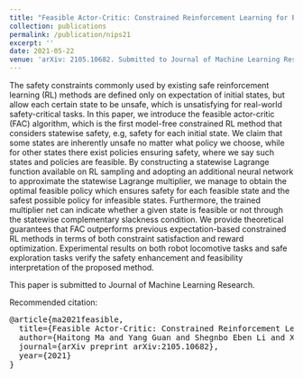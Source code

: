 ```yaml
---
title: "Feasible Actor-Critic: Constrained Reinforcement Learning for Ensuring Statewise Safety"
collection: publications
permalink: /publication/nips21
excerpt: ''
date: 2021-05-22
venue: 'arXiv: 2105.10682. Submitted to Journal of Machine Learning Research.'
---
```


The safety constraints commonly used by existing safe reinforcement learning (RL) methods are defined only on expectation of initial states, but allow each certain state to be unsafe, which is unsatisfying for real-world safety-critical tasks. In this paper, we introduce the feasible actor-critic (FAC) algorithm, which is the first model-free constrained RL method that considers statewise safety, e.g, safety for each initial state. We claim that some states are inherently unsafe no matter what policy we choose, while for other states there exist policies ensuring safety, where we say such states and policies are feasible. By constructing a statewise Lagrange function available on RL sampling and adopting an additional neural network to approximate the statewise Lagrange multiplier, we manage to obtain the optimal feasible policy which ensures safety for each feasible state and the safest possible policy for infeasible states. Furthermore, the trained multiplier net can indicate whether a given state is feasible or not through the statewise complementary slackness condition. We provide theoretical guarantees that FAC outperforms previous expectation-based constrained RL methods in terms of both constraint satisfaction and reward optimization. Experimental results on both robot locomotive tasks and safe exploration tasks verify the safety enhancement and feasibility interpretation of the proposed method.

This paper is submitted to Journal of Machine Learning Research.

<!-- [Download paper here](http://mahaitongdae.github.io/files/nips21.pdf) -->

<!-- Recommended citation: Your Name, You. (2010). "Paper Title Number 2." <i>Journal 1</i>. 1(2). -->

<!--Bibtex: -->

Recommended citation:
<pre>
@article{ma2021feasible,
  title={Feasible Actor-Critic: Constrained Reinforcement Learning for Ensuring Statewise Safety},
  author={Haitong Ma and Yang Guan and Shegnbo Eben Li and Xiangteng Zhang and Sifa Zheng and Jianyu Chen},
  journal={arXiv preprint arXiv:2105.10682},
  year={2021}
}
</pre>
